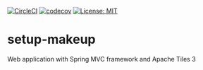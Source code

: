 [![CircleCI](https://circleci.com/gh/toniferr/setup-makeup.svg?style=svg)](https://circleci.com/gh/toniferr/setup-makeup)
[![codecov](https://codecov.io/gh/toniferr/setup-makeup/branch/master/graph/badge.svg)](https://codecov.io/gh/toniferr/setup-makeup)
[![License: MIT](https://img.shields.io/badge/License-MIT-yellow.svg)](https://opensource.org/licenses/MIT)

# setup-makeup

Web application with Spring MVC framework and Apache Tiles 3
